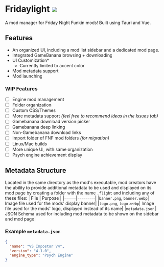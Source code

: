 # Fridaylight ![](https://img.shields.io/badge/Vue.js-35495E?style=for-the-badge&logo=vue.js&logoColor=4FC08D)
A mod manager for Friday Night Funkin mods! Built using Tauri and Vue.

## Features

- An organized UI, including a mod list sidebar and a dedicated mod page.
- Integrated GameBanana browsing + downloading
- UI Customization*
  - Currently limited to accent color
- Mod metadata support
- Mod launching

### WIP Features

- [ ] Engine mod management
- [ ] Folder organization
- [ ] Custom CSS/Themes
- [ ] More metadata support *(feel free to recommend ideas in the Issues tab)*
- [ ] Gamebanana download version picker
- [ ] Gamebanana deep linking
- [ ] Non-Gamebanana download links
- [ ] Import folder of FNF mod folders *(for migration)*
- [ ] Linux/Mac builds
- [ ] More unique UI, with same organization
- [ ] Psych engine achievement display

## Metadata Structure
Located in the same directory as the mod's executable, mod creators have the ability to provide additional metadata to be used and displayed on its mod page by creating a folder with the name `.flight` and including any of these files:
| File | Purpose |
|------|---------|
|`banner.png`, `banner.webp`| Image file used for the mods' display banner|
|`logo.png`, `logo.webp`| Image file used for the mods' logo, displayed instead of its name|
|`metadata.json`| JSON Schema used for including mod metadata to be shown on the sidebar and mod page|

### Example `metadata.json`
```json
{
  "name": "VS Impostor V4",
  "version": "4.1.0",
  "engine_type": "Psych Engine"
}
```
